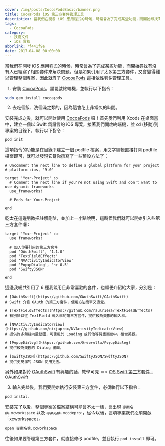```yaml
---
cover: /img/posts/CocoaPodsBasic/banner.png
title: CocoaPods iOS 第三方套件管理工具
description: 當我們在開發 iOS 應用程式的時候，時常會為了完成某些功能，而開始尋找有沒有人已經寫了相關套件來解決問題 ...
tags:
  - CocoaPods
category:
  - 技術文件
  - iOS 實務
abbrlink: 7f441f9e
date: 2017-04-08 00:00:00
---
```


當我們在開發 iOS 應用程式的時候，時常會為了完成某些功能，而開始尋找有沒有人已經寫了相關套件來解決問題，但是如果引用了太多第三方套件，又會變得難以管理整個專案，因此就有了 [CocoaPods](https://cocoapods.org) 這相依性套件管理工具。

1. 安裝 [CocoaPods](https://cocoapods.org)，請開啟終端機，並執行以下指令：

```sh
sudo gem install cocoapods
```

2. 去吃個飯、洗個澡之類的，因為這會花上非常久的時間。

安裝完成之後，就可以開始使用 [CocoaPods](https://cocoapods.org) 囉！首先我們利用 Xcode 在桌面當中，建立一個以 Swift 爲語言的 iOS 專案，接著我們開啟終端機，並 cd (移動)到專案的目錄下，執行以下指令：

```sh
pod init
```

這項指令的功能是在目錄下建立一個 podfile 檔案，用文字編輯直接打開 podfile 檔案即可，就可以發現它幫你撰寫了一些預設方法了：

```pod
# Uncomment the next line to define a global platform for your project
# platform :ios, '9.0'

target 'Your-Project' do
  # Comment the next line if you're not using Swift and don't want to use dynamic frameworks
  use_frameworks!

  # Pods for Your-Project

end
```

乾太在這邊稍微把註解刪除，並加上一小點說明，這時候我們就可以開始引入些第三方套件囉：

```pod
target 'Your-Project' do
  use_frameworks!

  # 加入你要引用的第三方套件
  pod 'OAuthSwift', '1.1.0'
  pod 'TextFieldEffects'
  pod 'NVActivityIndicatorView'
  pod 'PopupDialog', '~> 0.5'
  pod 'SwiftyJSON'

end
```

這邊我總共引用了 6 種我常用且非常喜歡的套件，也順便介紹給大家，分別是：

```
# [OAuthSwift](https://github.com/OAuthSwift/OAuthSwift)
# Swift 介接 OAuth 的第三方套件，使用方法簡單又直覺。

# [TextFieldEffects](https://github.com/raulriera/TextFieldEffects)
# 有別於以往 TextField 輸入框的第三方套件，提供較為美觀的輸入框。

# [NVActivityIndicatorView](https://github.com/ninjaprox/NVActivityIndicatorView)
# 提供許多無縫向量動圖，可使用於 Loading 或其他等待畫面當中，相當美觀。

# [PopupDialog](https://github.com/Orderella/PopupDialog)
# 提供較為美觀的 Dialog 畫面。

# [SwiftyJSON](https://github.com/SwiftyJSON/SwiftyJSON)
# 提供更簡潔的 JSON 使用方法。
```

另外如果對於 [OAuthSwift](https://github.com/OAuthSwift/OAuthSwift) 有興趣的話，教學可見 ＝> [iOS Swift 第三方套件 - OAuthSwift](https://blog.init.engineer/posts/OAuthForSwiftBasic/)

3. 輸入完以後，我們要開始執行安裝第三方套件，必須執行以下指令：

```sh
pod install
```

安裝完了以後，整個專案的檔案結構可能會不太一樣，會出現 `專案名稱.xcworkspace` 以及 `專案名稱.xcodeproj`，從今以後，這項專案我們必須開啟「xcworkspace」。

```sh
open 專案名稱.xcworkspace
```

往後如果要管理第三方套件，就直接修改 podfile，並且執行 `pod install` 即可。
